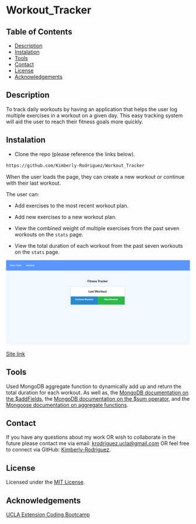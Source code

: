 # Workout_Tracker

## Table of Contents

* [Description](#description)
* [Instalation](#instalation)
* [Tools](#tools)
* [Contact](#contact)
* [License](#license)
* [Acknowledgements](#acknowledgements)

## Description

To track daily workouts by having an application that helps the user log multiple exercises in a workout on a given day. This easy tracking system will aid the user to reach their fitness goals more quickly. 


## Instalation

* Clone the repo (please reference the links below).
```md 
https://github.com/Kimberly-Rodriguez/Workout_Tracker

```

When the user loads the page, they can create a new workout or continue with their last workout.

The user can:

  * Add exercises to the most recent workout plan.

  * Add new exercises to a new workout plan.

  * View the combined weight of multiple exercises from the past seven workouts on the `stats` page.

  * View the total duration of each workout from the past seven workouts on the `stats` page.

![webimage](public/img/dashboard.png)

[Site link](https://salty-dusk-96734.herokuapp.com/)

## Tools

Used MongoDB aggregate function to dynamically add up and return the total duration for each workout. As well as, the [MongoDB documentation on the $addFields](https://docs.mongodb.com/manual/reference/operator/aggregation/addFields/), the [MongoDB documentation on the $sum operator](https://docs.mongodb.com/manual/reference/operator/aggregation/sum/), and the [Mongoose documentation on aggregate functions](https://mongoosejs.com/docs/api.html#aggregate_Aggregate).


## Contact

If you have any questions about my work OR wish to collaborate in the future please contact me via email: krodriguez.ucla@gmail.com OR feel free to connect via GitHub: [Kimberly-Rodriguez](https://github.com/Kimberly-Rodriguez).

## License 

Licensed under the [MIT License](LICENSE).

## Acknowledgements

[UCLA Extension Coding Bootcamp](https://bootcamp.uclaextension.edu/coding/)
